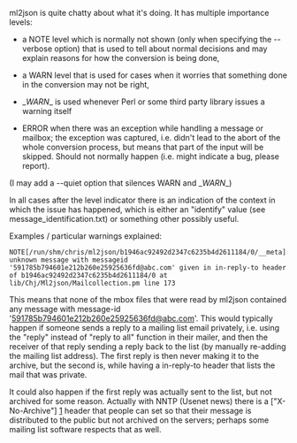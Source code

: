 ml2json is quite chatty about what it's doing. It has multiple
importance levels:

 * a NOTE level which is normally not shown (only when specifying the
   --verbose option) that is used to tell about normal decisions and
   may explain reasons for how the conversion is being done,

 * a WARN level that is used for cases when it worries that something
   done in the conversion may not be right,

 * \__WARN__ is used whenever Perl or some third party library issues a
   warning itself

 * ERROR when there was an exception while handling a message or
   mailbox; the exception was captured, i.e. didn't lead to the abort
   of the whole conversion process, but means that part of the input
   will be skipped. Should not normally happen (i.e. might indicate a
   bug, please report).

(I may add a --quiet option that silences WARN and \__WARN__)

In all cases after the level indicator there is an indication of the
context in which the issue has happened, which is either an "identify"
value (see message_identification.txt) or something other possibly
useful.


Examples / particular warnings explained:

    NOTE[/run/shm/chris/ml2json/b1946ac92492d2347c6235b4d2611184/0/__meta]: unknown message with messageid '591785b794601e212b260e25925636fd@abc.com' given in in-reply-to header of b1946ac92492d2347c6235b4d2611184/0 at lib/Chj/Ml2json/Mailcollection.pm line 173

This means that none of the mbox files that were read by ml2json
contained any message with message-id
'591785b794601e212b260e25925636fd@abc.com'. This would typically
happen if someone sends a reply to a mailing list email privately,
i.e. using the "reply" instead of "reply to all" function in their
mailer, and then the receiver of that reply sending a reply back to
the list (by manually re-adding the mailing list address). The first
reply is then never making it to the archive, but the second is, while
having a in-reply-to header that lists the mail that was private.

It could also happen if the first reply was actually sent to the list,
but not archived for some reason. Actually with NNTP (Usenet news)
there is a ["X-No-Archive"] [1] header that people can set so that their
message is distributed to the public but not archived on the servers;
perhaps some mailing list software respects that as well.

[1]: http://en.wikipedia.org/wiki/X-No-Archive
